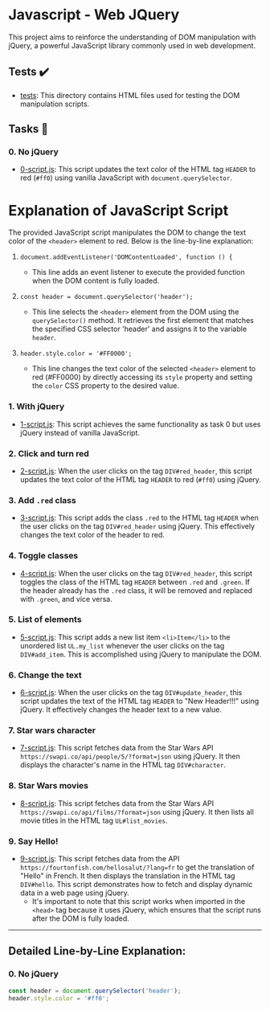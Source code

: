 # Javascript - Web JQuery

This project aims to reinforce the understanding of DOM manipulation with jQuery, a powerful JavaScript library commonly used in web development.

## Tests :heavy_check_mark:

* [tests](./tests): This directory contains HTML files used for testing the DOM manipulation scripts.

## Tasks :page_with_curl:

### 0. No jQuery
* [0-script.js](./0-script.js): This script updates the text color of the HTML tag `HEADER` to red (`#ff0`) using vanilla JavaScript with `document.querySelector`.
# Explanation of JavaScript Script

The provided JavaScript script manipulates the DOM to change the text color of the `<header>` element to red. Below is the line-by-line explanation:

1. `document.addEventListener('DOMContentLoaded', function () {`
   * This line adds an event listener to execute the provided function when the DOM content is fully loaded.

2. `const header = document.querySelector('header');`
   * This line selects the `<header>` element from the DOM using the `querySelector()` method. It retrieves the first element that matches the specified CSS selector 'header' and assigns it to the variable `header`.

3. `header.style.color = '#FF0000';`
   * This line changes the text color of the selected `<header>` element to red (#FF0000) by directly accessing its `style` property and setting the `color` CSS property to the desired value.

### 1. With jQuery
* [1-script.js](./1-script.js): This script achieves the same functionality as task 0 but uses jQuery instead of vanilla JavaScript.

### 2. Click and turn red
* [2-script.js](./2-script.js): When the user clicks on the tag `DIV#red_header`, this script updates the text color of the HTML tag `HEADER` to red (`#ff0`) using jQuery.

### 3. Add `.red` class
* [3-script.js](./3-script.js): This script adds the class `.red` to the HTML tag `HEADER` when the user clicks on the tag `DIV#red_header` using jQuery. This effectively changes the text color of the header to red.

### 4. Toggle classes
* [4-script.js](./4-script.js): When the user clicks on the tag `DIV#red_header`, this script toggles the class of the HTML tag `HEADER` between `.red` and `.green`. If the header already has the `.red` class, it will be removed and replaced with `.green`, and vice versa.

### 5. List of elements
* [5-script.js](./5-script.js): This script adds a new list item `<li>Item</li>` to the unordered list `UL.my_list` whenever the user clicks on the tag `DIV#add_item`. This is accomplished using jQuery to manipulate the DOM.

### 6. Change the text
* [6-script.js](./6-script.js): When the user clicks on the tag `DIV#update_header`, this script updates the text of the HTML tag `HEADER` to "New Header!!!" using jQuery. It effectively changes the header text to a new value.

### 7. Star wars character
* [7-script.js](./7-script.js): This script fetches data from the Star Wars API `https://swapi.co/api/people/5/?format=json` using jQuery. It then displays the character's name in the HTML tag `DIV#character`.

### 8. Star Wars movies
* [8-script.js](./8-script.js): This script fetches data from the Star Wars API `https://swapi.co/api/films/?format=json` using jQuery. It then lists all movie titles in the HTML tag `UL#list_movies`.

### 9. Say Hello!
* [9-script.js](./9-script.js): This script fetches data from the API `https://fourtonfish.com/hellosalut/?lang=fr` to get the translation of "Hello" in French. It then displays the translation in the HTML tag `DIV#hello`. This script demonstrates how to fetch and display dynamic data in a web page using jQuery.
  * It's important to note that this script works when imported in the `<head>` tag because it uses jQuery, which ensures that the script runs after the DOM is fully loaded.

---

## Detailed Line-by-Line Explanation:

### 0. No jQuery

```javascript
const header = document.querySelector('header');
header.style.color = '#ff0';